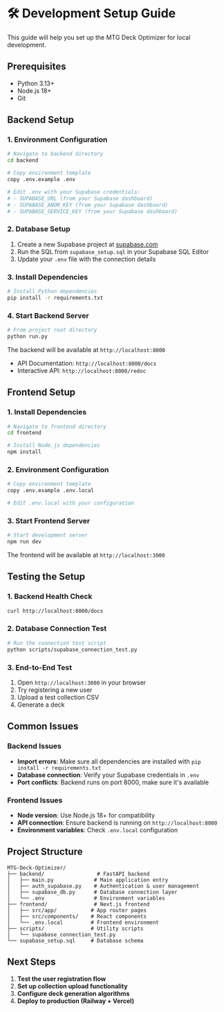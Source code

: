 # 🛠️ Development Setup Guide

This guide will help you set up the MTG Deck Optimizer for local development.

## Prerequisites

- Python 3.13+
- Node.js 18+
- Git

## Backend Setup

### 1. Environment Configuration

```bash
# Navigate to backend directory
cd backend

# Copy environment template
copy .env.example .env

# Edit .env with your Supabase credentials:
# - SUPABASE_URL (from your Supabase dashboard)
# - SUPABASE_ANON_KEY (from your Supabase dashboard)
# - SUPABASE_SERVICE_KEY (from your Supabase dashboard)
```

### 2. Database Setup

1. Create a new Supabase project at [supabase.com](https://supabase.com)
2. Run the SQL from `supabase_setup.sql` in your Supabase SQL Editor
3. Update your `.env` file with the connection details

### 3. Install Dependencies

```bash
# Install Python dependencies
pip install -r requirements.txt
```

### 4. Start Backend Server

```bash
# From project root directory
python run.py
```

The backend will be available at `http://localhost:8000`
- API Documentation: `http://localhost:8000/docs`
- Interactive API: `http://localhost:8000/redoc`

## Frontend Setup

### 1. Install Dependencies

```bash
# Navigate to frontend directory
cd frontend

# Install Node.js dependencies
npm install
```

### 2. Environment Configuration

```bash
# Copy environment template
copy .env.example .env.local

# Edit .env.local with your configuration
```

### 3. Start Frontend Server

```bash
# Start development server
npm run dev
```

The frontend will be available at `http://localhost:3000`

## Testing the Setup

### 1. Backend Health Check

```bash
curl http://localhost:8000/docs
```

### 2. Database Connection Test

```bash
# Run the connection test script
python scripts/supabase_connection_test.py
```

### 3. End-to-End Test

1. Open `http://localhost:3000` in your browser
2. Try registering a new user
3. Upload a test collection CSV
4. Generate a deck

## Common Issues

### Backend Issues

- **Import errors**: Make sure all dependencies are installed with `pip install -r requirements.txt`
- **Database connection**: Verify your Supabase credentials in `.env`
- **Port conflicts**: Backend runs on port 8000, make sure it's available

### Frontend Issues

- **Node version**: Use Node.js 18+ for compatibility
- **API connection**: Ensure backend is running on `http://localhost:8000`
- **Environment variables**: Check `.env.local` configuration

## Project Structure

```
MTG-Deck-Optimizer/
├── backend/                 # FastAPI backend
│   ├── main.py             # Main application entry
│   ├── auth_supabase.py    # Authentication & user management
│   ├── supabase_db.py      # Database connection layer
│   └── .env                # Environment variables
├── frontend/               # Next.js frontend
│   ├── src/app/           # App router pages
│   ├── src/components/    # React components
│   └── .env.local         # Frontend environment
├── scripts/               # Utility scripts
│   └── supabase_connection_test.py
└── supabase_setup.sql     # Database schema
```

## Next Steps

1. **Test the user registration flow**
2. **Set up collection upload functionality**
3. **Configure deck generation algorithms**
4. **Deploy to production (Railway + Vercel)**
